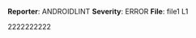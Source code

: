 **Reporter**: ANDROIDLINT
**Severity**: ERROR
**File**: file1 L1

2222222222


*<this is a auto generated comment from violation-comments-lib F7F8ASD8123FSDF>* *<a-1356558191>*
